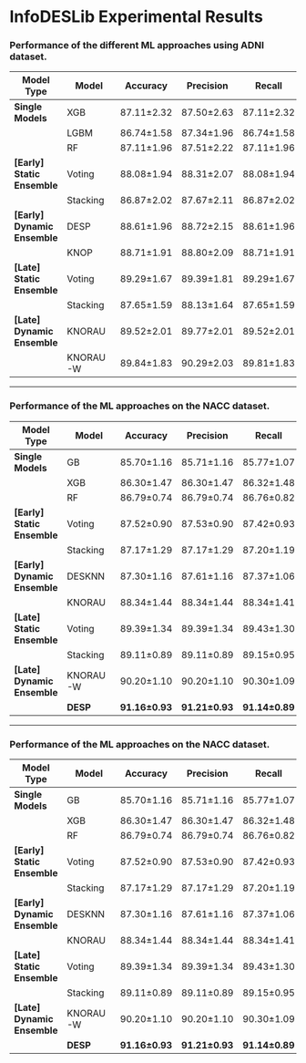 # InfoDESLib Experimental Results 


### Performance of the different ML approaches using ADNI dataset. 

| **Model Type**               | **Model** | **Accuracy** | **Precision** | **Recall** | **F1** |
|------------------------------|-----------|--------------|---------------|------------|--------|
| **Single Models**             | XGB       | 87.11±2.32   | 87.50±2.63    | 87.11±2.32 | 87.03±2.49 |
|                               | LGBM      | 86.74±1.58   | 87.34±1.96    | 86.74±1.58 | 86.70±1.72 |
|                               | RF        | 87.11±1.96   | 87.51±2.22    | 87.11±1.96 | 87.08±2.08 |
| **[Early] Static Ensemble**   | Voting    | 88.08±1.94   | 88.31±2.07    | 88.08±1.94 | 88.05±2.02 |
|                               | Stacking  | 86.87±2.02   | 87.67±2.11    | 86.87±2.02 | 86.80±2.15 |
| **[Early] Dynamic Ensemble**  | DESP      | 88.61±1.96   | 88.72±2.15    | 88.61±1.96 | 88.55±2.08 |
|                               | KNOP      | 88.71±1.91   | 88.80±2.09    | 88.71±1.91 | 88.66±2.03 |
| **[Late] Static Ensemble**    | Voting    | 89.29±1.67   | 89.39±1.81    | 89.29±1.67 | 89.24±1.74 |
|                               | Stacking  | 87.65±1.59   | 88.13±1.64    | 87.65±1.59 | 87.60±1.74 |
| **[Late] Dynamic Ensemble**   | KNORAU    | 89.52±2.01   | 89.77±2.01    | 89.52±2.01 | 89.46±2.10 |
|                               | KNORAU-W  | 89.84±1.83   | 90.29±2.03    | 89.81±1.83 | 89.80±1.91 |

--- 

### Performance of the ML approaches on the NACC dataset. 

| **Model Type**              | **Model**  | **Accuracy**   | **Precision**   | **Recall**      | **F1**          |
|-----------------------------|------------|----------------|-----------------|----------------|-----------------|
| **Single Models**           | GB         | 85.70±1.16     | 85.71±1.16      | 85.77±1.07     | 85.56±1.19      |
|                             | XGB        | 86.30±1.47     | 86.30±1.47      | 86.32±1.48     | 86.18±1.51      |
|                             | RF         | 86.79±0.74     | 86.79±0.74      | 86.76±0.82     | 86.69±0.76      |
| **[Early] Static Ensemble** | Voting     | 87.52±0.90     | 87.53±0.90      | 87.42±0.93     | 87.40±0.90      |
|                             | Stacking   | 87.17±1.29     | 87.17±1.29      | 87.20±1.19     | 87.11±1.26      |
| **[Early] Dynamic Ensemble**| DESKNN     | 87.30±1.16     | 87.61±1.16      | 87.37±1.06     | 87.39±1.14      |
|                             | KNORAU     | 88.34±1.44     | 88.34±1.44      | 88.34±1.41     | 88.27±1.45      |
| **[Late] Static Ensemble**  | Voting     | 89.39±1.34     | 89.39±1.34      | 89.43±1.30     | 89.36±1.33      |
|                             | Stacking   | 89.11±0.89     | 89.11±0.89      | 89.15±0.95     | 89.07±0.91      |
| **[Late] Dynamic Ensemble** | KNORAU-W   | 90.20±1.10     | 90.20±1.10      | 90.30±1.09     | 90.20±1.11      |
|                             | **DESP**   | **91.16±0.93** | **91.21±0.93**  | **91.14±0.89** | **91.17±0.92**  |

--- 

### Performance of the ML approaches on the NACC dataset.  

| **Model Type**               | **Model**   | **Accuracy**  | **Precision**  | **Recall**     | **F1**         |
|------------------------------|-------------|---------------|----------------|----------------|----------------|
| **Single Models**            | GB          | 85.70±1.16    | 85.71±1.16     | 85.77±1.07     | 85.56±1.19     |
|                              | XGB         | 86.30±1.47    | 86.30±1.47     | 86.32±1.48     | 86.18±1.51     |
|                              | RF          | 86.79±0.74    | 86.79±0.74     | 86.76±0.82     | 86.69±0.76     |
| **[Early] Static Ensemble**  | Voting      | 87.52±0.90    | 87.53±0.90     | 87.42±0.93     | 87.40±0.90     |
|                              | Stacking    | 87.17±1.29    | 87.17±1.29     | 87.20±1.19     | 87.11±1.26     |
| **[Early] Dynamic Ensemble** | DESKNN      | 87.30±1.16    | 87.61±1.16     | 87.37±1.06     | 87.39±1.14     |
|                              | KNORAU      | 88.34±1.44    | 88.34±1.44     | 88.34±1.41     | 88.27±1.45     |
| **[Late] Static Ensemble**   | Voting      | 89.39±1.34    | 89.39±1.34     | 89.43±1.30     | 89.36±1.33     |
|                              | Stacking    | 89.11±0.89    | 89.11±0.89     | 89.15±0.95     | 89.07±0.91     |
| **[Late] Dynamic Ensemble**  | KNORAU-W    | 90.20±1.10    | 90.20±1.10     | 90.30±1.09     | 90.20±1.11     |
|                              | **DESP**    | **91.16±0.93**| **91.21±0.93** | **91.14±0.89** | **91.17±0.92** |
